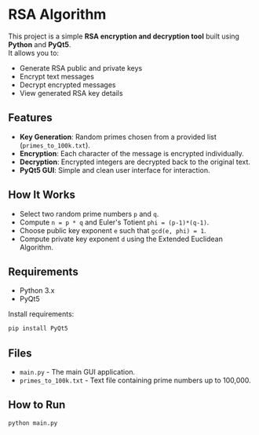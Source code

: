 # RSA Algorithm

This project is a simple **RSA encryption and decryption tool** built using **Python** and **PyQt5**.  
It allows you to:
- Generate RSA public and private keys
- Encrypt text messages
- Decrypt encrypted messages
- View generated RSA key details

## Features
- **Key Generation**: Random primes chosen from a provided list (`primes_to_100k.txt`).
- **Encryption**: Each character of the message is encrypted individually.
- **Decryption**: Encrypted integers are decrypted back to the original text.
- **PyQt5 GUI**: Simple and clean user interface for interaction.

## How It Works
- Select two random prime numbers `p` and `q`.
- Compute `n = p * q` and Euler's Totient `phi = (p-1)*(q-1)`.
- Choose public key exponent `e` such that `gcd(e, phi) = 1`.
- Compute private key exponent `d` using the Extended Euclidean Algorithm.

## Requirements
- Python 3.x
- PyQt5

Install requirements:
```bash
pip install PyQt5
```

## Files
- `main.py` - The main GUI application.
- `primes_to_100k.txt` - Text file containing prime numbers up to 100,000.

## How to Run
```bash
python main.py
```
